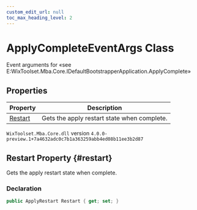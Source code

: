 ```yaml
---
custom_edit_url: null
toc_max_heading_level: 2
---
```

# ApplyCompleteEventArgs Class
Event arguments for «see E:WixToolset.Mba.Core.IDefaultBootstrapperApplication.ApplyComplete» 
## Properties
| Property | Description |
| ------ | ----------- |
| [Restart](#restart) | Gets the apply restart state when complete. |
`WixToolset.Mba.Core.dll` version `4.0.0-preview.1+7a4632adc0c7b1a363259abb4ed08b11ee3b2d87`
## Restart Property {#restart}
Gets the apply restart state when complete.
### Declaration
```cs
public ApplyRestart Restart { get; set; } 
```
